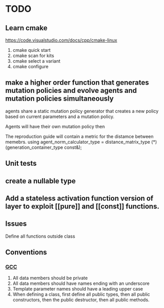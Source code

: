 # TODO
## Learn cmake
https://code.visualstudio.com/docs/cpp/cmake-linux
1. cmake quick start
2. cmake scan for kits
3. cmake select a variant
4. cmake configure

## make a higher order function that generates mutation policies and evolve agents and mutation policies simultaneously

agents share a static mutation policy generator that creates a new policy based on current parameters and a mutation policy.

Agents will have their own mutation policy then

The reproduction guide will contain a metric for the distamce between memebrs.
    using agent_norm_calculator_type   = distance_matrix_type (*)(generation_container_type const&);

## Unit tests
## create a nullable type
## Add a stateless activation function version of layer to exploit [[pure]] and [[const]] functions.
## Issues
Define all functions outside class
## Conventions
### [GCC](https://gcc.gnu.org/wiki/CppConventions)
1. All data members should be private
2. All data members should have names ending with an underscore
3. Template parameter names should have a leading upper case
4. When defining a class, first define all public types, then all public constructors, then the public destructor, then all public methods. 

